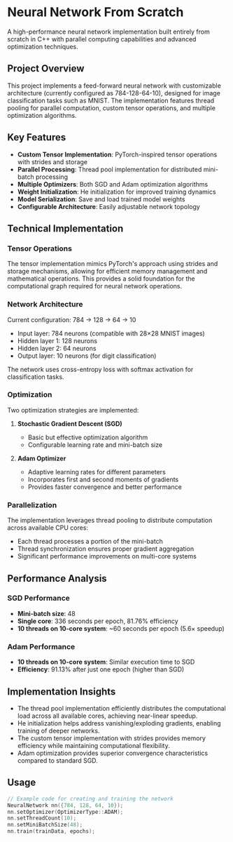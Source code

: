 # Neural Network From Scratch

A high-performance neural network implementation built entirely from scratch in C++ with parallel computing capabilities and advanced optimization techniques.

## Project Overview

This project implements a feed-forward neural network with customizable architecture (currently configured as 784-128-64-10), designed for image classification tasks such as MNIST. The implementation features thread pooling for parallel computation, custom tensor operations, and multiple optimization algorithms.

## Key Features

- **Custom Tensor Implementation**: PyTorch-inspired tensor operations with strides and storage
- **Parallel Processing**: Thread pool implementation for distributed mini-batch processing
- **Multiple Optimizers**: Both SGD and Adam optimization algorithms
- **Weight Initialization**: He initialization for improved training dynamics
- **Model Serialization**: Save and load trained model weights
- **Configurable Architecture**: Easily adjustable network topology

## Technical Implementation

### Tensor Operations

The tensor implementation mimics PyTorch's approach using strides and storage mechanisms, allowing for efficient memory management and mathematical operations. This provides a solid foundation for the computational graph required for neural network operations.

### Network Architecture

Current configuration: 784 → 128 → 64 → 10
- Input layer: 784 neurons (compatible with 28×28 MNIST images)
- Hidden layer 1: 128 neurons
- Hidden layer 2: 64 neurons
- Output layer: 10 neurons (for digit classification)

The network uses cross-entropy loss with softmax activation for classification tasks.

### Optimization

Two optimization strategies are implemented:

1. **Stochastic Gradient Descent (SGD)**
   - Basic but effective optimization algorithm
   - Configurable learning rate and mini-batch size

2. **Adam Optimizer**
   - Adaptive learning rates for different parameters
   - Incorporates first and second moments of gradients
   - Provides faster convergence and better performance

### Parallelization

The implementation leverages thread pooling to distribute computation across available CPU cores:
- Each thread processes a portion of the mini-batch
- Thread synchronization ensures proper gradient aggregation
- Significant performance improvements on multi-core systems

## Performance Analysis

### SGD Performance
- **Mini-batch size**: 48
- **Single core**: 336 seconds per epoch, 81.76% efficiency
- **10 threads on 10-core system**: ~60 seconds per epoch (5.6× speedup)

### Adam Performance
- **10 threads on 10-core system**: Similar execution time to SGD
- **Efficiency**: 91.13% after just one epoch (higher than SGD)

## Implementation Insights

- The thread pool implementation efficiently distributes the computational load across all available cores, achieving near-linear speedup.
- He initialization helps address vanishing/exploding gradients, enabling training of deeper networks.
- The custom tensor implementation with strides provides memory efficiency while maintaining computational flexibility.
- Adam optimization provides superior convergence characteristics compared to standard SGD.

## Usage

```cpp
// Example code for creating and training the network
NeuralNetwork nn({784, 128, 64, 10});
nn.setOptimizer(OptimizerType::ADAM);
nn.setThreadCount(10);
nn.setMiniBatchSize(48);
nn.train(trainData, epochs);
